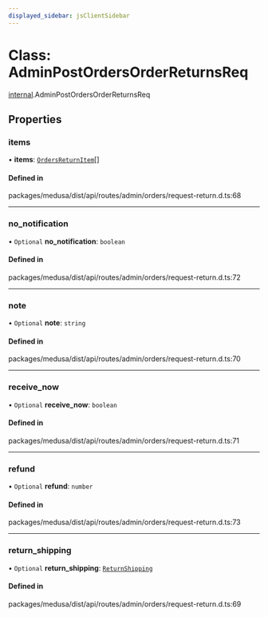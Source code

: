 ```yaml
---
displayed_sidebar: jsClientSidebar
---
```


# Class: AdminPostOrdersOrderReturnsReq

[internal](../modules/internal.md).AdminPostOrdersOrderReturnsReq

## Properties

### items

• **items**: [`OrdersReturnItem`](internal.OrdersReturnItem.md)[]

#### Defined in

packages/medusa/dist/api/routes/admin/orders/request-return.d.ts:68

___

### no\_notification

• `Optional` **no\_notification**: `boolean`

#### Defined in

packages/medusa/dist/api/routes/admin/orders/request-return.d.ts:72

___

### note

• `Optional` **note**: `string`

#### Defined in

packages/medusa/dist/api/routes/admin/orders/request-return.d.ts:70

___

### receive\_now

• `Optional` **receive\_now**: `boolean`

#### Defined in

packages/medusa/dist/api/routes/admin/orders/request-return.d.ts:71

___

### refund

• `Optional` **refund**: `number`

#### Defined in

packages/medusa/dist/api/routes/admin/orders/request-return.d.ts:73

___

### return\_shipping

• `Optional` **return\_shipping**: [`ReturnShipping`](internal.ReturnShipping.md)

#### Defined in

packages/medusa/dist/api/routes/admin/orders/request-return.d.ts:69
